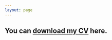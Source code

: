 ```yaml
---
layout: page
---
```

You can [download my CV](https://aidanmarcikic.github.io/assets/01222025_Marcikic_Aidan_CV.pdf) here.
---